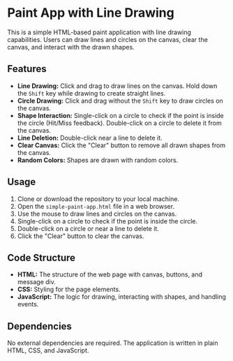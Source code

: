 # Paint App with Line Drawing

This is a simple HTML-based paint application with line drawing capabilities. Users can draw lines and circles on the canvas, clear the canvas, and interact with the drawn shapes.

## Features

- **Line Drawing:** Click and drag to draw lines on the canvas. Hold down the `Shift` key while drawing to create straight lines.
- **Circle Drawing:** Click and drag without the `Shift` key to draw circles on the canvas.
- **Shape Interaction:** Single-click on a circle to check if the point is inside the circle (Hit/Miss feedback). Double-click on a circle to delete it from the canvas.
- **Line Deletion:** Double-click near a line to delete it.
- **Clear Canvas:** Click the "Clear" button to remove all drawn shapes from the canvas.
- **Random Colors:** Shapes are drawn with random colors.

## Usage

1. Clone or download the repository to your local machine.
2. Open the `simple-paint-app.html` file in a web browser.
3. Use the mouse to draw lines and circles on the canvas.
4. Single-click on a circle to check if the point is inside the circle.
5. Double-click on a circle or near a line to delete it.
6. Click the "Clear" button to clear the canvas.

## Code Structure

- **HTML:** The structure of the web page with canvas, buttons, and message div.
- **CSS:** Styling for the page elements.
- **JavaScript:** The logic for drawing, interacting with shapes, and handling events.

## Dependencies

No external dependencies are required. The application is written in plain HTML, CSS, and JavaScript.
